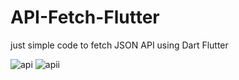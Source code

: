 # API-Fetch-Flutter
just simple code to fetch JSON API using Dart Flutter

![api](https://user-images.githubusercontent.com/64031326/200409825-df5e1f5c-da05-4eeb-94e9-0c717750e644.jpg)
![apii](https://user-images.githubusercontent.com/64031326/200409833-5a26050b-db02-4cfd-a691-520be2336349.jpg)

